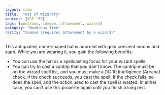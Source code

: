 ```yaml
---
layout: item
title:  "Hat of Wizardry"
sources: [XGE.137]
tags: [wondrous, common, attunement, wizard]
category: "Wondrous Item"
rarity: "Common (requires attunement by a wizard)"
---
```


This antiquated, cone-shaped hat is adorned with gold crescent moons and stars. While you are wearing it, you gain the following benefits:

* You can use the hat as a spellcasting focus for your wizard spells.
* You can try to cast a cantrip that you don't know. The cantrip must be on the wizard spell list, and you must make a DC 10 Intelligence (Arcana) check. If the check succeeds, you cast the spell. If the check fails, so does the spell, and the action used to cast the spell is wasted. In either case, you can't use this property again until you finish a long rest.